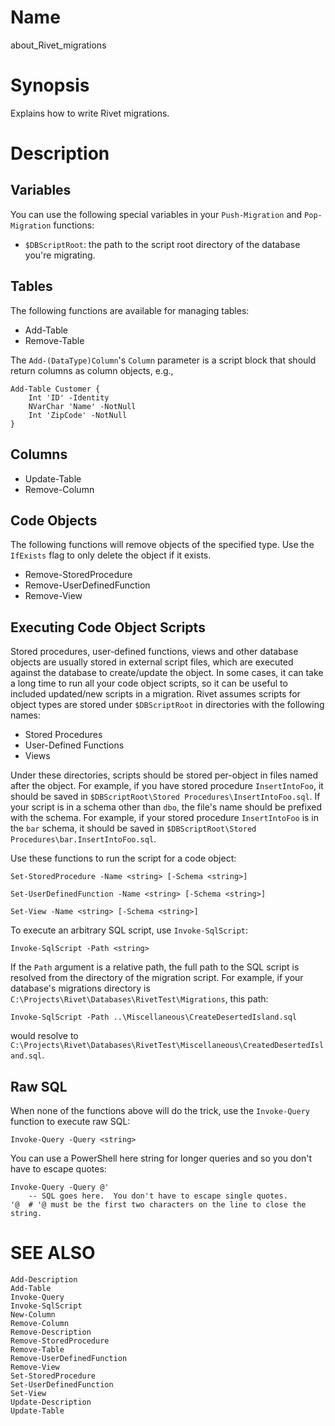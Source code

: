 # Name

about_Rivet_migrations
    
# Synopsis

Explains how to write Rivet migrations.
    
# Description

## Variables
  
You can use the following special variables in your `Push-Migration` and `Pop-Migration` functions:

 * `$DBScriptRoot`: the path to the script root directory of the database you're migrating.

## Tables
  
The following functions are available for managing tables:
 
 * Add-Table
 * Remove-Table 
    
The `Add-(DataType)Column`'s  `Column` parameter is a script block that should return columns as column objects, e.g.,

    Add-Table Customer {
        Int 'ID' -Identity
        NVarChar 'Name' -NotNull
        Int 'ZipCode' -NotNull
    }

## Columns

 * Update-Table
 * Remove-Column

## Code Objects
  
The following functions will remove objects of the specified type.  Use the `IfExists` flag to only delete the object if it exists.

 * Remove-StoredProcedure 
 * Remove-UserDefinedFunction 
 * Remove-View 

## Executing Code Object Scripts

Stored procedures, user-defined functions, views and other database objects are usually stored in external script files, which are executed against the database to create/update the object.  In some cases, it can take a long time to run all your code object scripts, so it can be useful to included updated/new scripts in a migration.  Rivet assumes scripts for object types are stored under `$DBScriptRoot` in directories with the following names: 

 * Stored Procedures
 * User-Defined Functions
 * Views

Under these directories, scripts should be stored per-object in files named after the object.  For example, if you have stored procedure `InsertIntoFoo`, it should be saved in `$DBScriptRoot\Stored Procedures\InsertIntoFoo.sql`.  If your script is in a schema other than `dbo`, the file's name should be prefixed with the schema.  For example, if your stored procedure `InsertIntoFoo` is in the `bar` schema, it should be saved in `$DBScriptRoot\Stored Procedures\bar.InsertIntoFoo.sql`.

Use these functions to run the script for a code object:

    Set-StoredProcedure -Name <string> [-Schema <string>]
    
    Set-UserDefinedFunction -Name <string> [-Schema <string>]
    
    Set-View -Name <string> [-Schema <string>]

To execute an arbitrary SQL script, use `Invoke-SqlScript`:

    Invoke-SqlScript -Path <string>

If the `Path` argument is a relative path, the full path to the SQL script is resolved from the directory of the migration script.  For example, if your database's migrations directory is `C:\Projects\Rivet\Databases\RivetTest\Migrations`, this path:

    Invoke-SqlScript -Path ..\Miscellaneous\CreateDesertedIsland.sql

would resolve to `C:\Projects\Rivet\Databases\RivetTest\Miscellaneous\CreatedDesertedIsland.sql`.

## Raw SQL

When none of the functions above will do the trick, use the `Invoke-Query` function to execute raw SQL:

    Invoke-Query -Query <string>

You can use a PowerShell here string for longer queries and so you don't have to escape quotes:

    Invoke-Query -Query @'
        -- SQL goes here.  You don't have to escape single quotes.
    '@  # '@ must be the first two characters on the line to close the string.

# SEE ALSO
    Add-Description
    Add-Table
    Invoke-Query
    Invoke-SqlScript
    New-Column
    Remove-Column
    Remove-Description
    Remove-StoredProcedure
    Remove-Table
    Remove-UserDefinedFunction
    Remove-View
    Set-StoredProcedure
    Set-UserDefinedFunction
    Set-View
    Update-Description
    Update-Table
